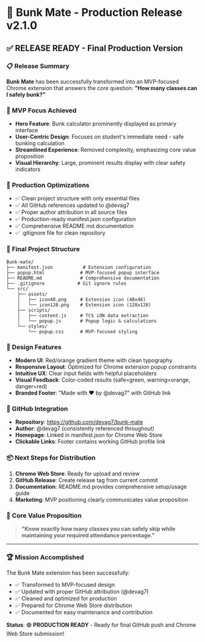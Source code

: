 # 🚀 Bunk Mate - Production Release v2.1.0

## ✅ RELEASE READY - Final Production Version

### 📋 Release Summary
**Bunk Mate** has been successfully transformed into an MVP-focused Chrome extension that answers the core question: **"How many classes can I safely bunk?"**

### 🎯 MVP Focus Achieved
- **Hero Feature**: Bunk calculator prominently displayed as primary interface
- **User-Centric Design**: Focuses on student's immediate need - safe bunking calculation
- **Streamlined Experience**: Removed complexity, emphasizing core value proposition
- **Visual Hierarchy**: Large, prominent results display with clear safety indicators

### 🔧 Production Optimizations
- ✅ Clean project structure with only essential files
- ✅ All GitHub references updated to @devag7
- ✅ Proper author attribution in all source files
- ✅ Production-ready manifest.json configuration
- ✅ Comprehensive README.md documentation
- ✅ .gitignore file for clean repository

### 📁 Final Project Structure
```
Bunk-mate/
├── manifest.json           # Extension configuration
├── popup.html             # MVP-focused popup interface
├── README.md              # Comprehensive documentation
├── .gitignore            # Git ignore rules
└── src/
    ├── assets/
    │   ├── icon48.png     # Extension icon (48x48)
    │   └── icon128.png    # Extension icon (128x128)
    ├── scripts/
    │   ├── content.js     # TCS iON data extraction
    │   └── popup.js       # Popup logic & calculations
    └── styles/
        └── popup.css      # MVP-focused styling
```

### 🎨 Design Features
- **Modern UI**: Red/orange gradient theme with clean typography
- **Responsive Layout**: Optimized for Chrome extension popup constraints
- **Intuitive UX**: Clear input fields with helpful placeholders
- **Visual Feedback**: Color-coded results (safe=green, warning=orange, danger=red)
- **Branded Footer**: "Made with ❤️ by @devag7" with GitHub link

### 🔗 GitHub Integration
- **Repository**: https://github.com/devag7/bunk-mate
- **Author**: @devag7 (consistently referenced throughout)
- **Homepage**: Linked in manifest.json for Chrome Web Store
- **Clickable Links**: Footer contains working GitHub profile link

### 📦 Next Steps for Distribution
1. **Chrome Web Store**: Ready for upload and review
2. **GitHub Release**: Create release tag from current commit
3. **Documentation**: README.md provides comprehensive setup/usage guide
4. **Marketing**: MVP positioning clearly communicates value proposition

### 🎯 Core Value Proposition
> **"Know exactly how many classes you can safely skip while maintaining your required attendance percentage."**

---

### 🏆 Mission Accomplished
The Bunk Mate extension has been successfully:
- ✅ Transformed to MVP-focused design
- ✅ Updated with proper GitHub attribution (@devag7)
- ✅ Cleaned and optimized for production
- ✅ Prepared for Chrome Web Store distribution
- ✅ Documented for easy maintenance and contribution

**Status**: 🟢 **PRODUCTION READY** - Ready for final GitHub push and Chrome Web Store submission!
